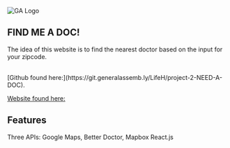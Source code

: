 ![GA Logo](https://github.com/generalassembly/ga-ruby-on-rails-for-devs/raw/master/images/ga.png)
<br>
## FIND ME A DOC!

  The idea of this website is to find the nearest doctor based on the input for your zipcode.

<br>
[Github found here:](https://git.generalassemb.ly/LifeH/project-2-NEED-A-DOC).

[Website found here:](https://findadoc.herokuapp.com/)


## Features
Three APIs: Google Maps, Better Doctor, Mapbox
React.js